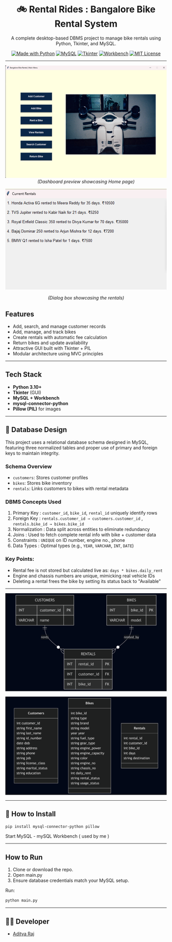 <div align="center">
  
# 🚲 Rental Rides : Bangalore Bike Rental System

A complete desktop-based DBMS project to manage bike rentals using Python, Tkinter, and MySQL.

[![Made with Python](https://img.shields.io/badge/Made%20With-Python-blue.svg?style=for-the-badge&logo=python)](https://www.python.org/)
[![MySQL](https://img.shields.io/badge/Database-MySQL-blue?style=for-the-badge&logo=mysql)](https://www.mysql.com/)
[![Tkinter](https://img.shields.io/badge/GUI-Tkinter-%232C3E50?style=for-the-badge)]()
[![Workbench](https://img.shields.io/badge/MySQL-Workbench-00758F?style=for-the-badge&logo=mysql)](https://www.mysql.com/products/workbench/)
[![MIT License](https://img.shields.io/badge/License-MIT-green?style=for-the-badge)](https://opensource.org/licenses/MIT)

---

![Home](https://github.com/aditya-raaj/Rental-Rides/blob/main/archive/main%20menu.png)
*(Dashboard preview showcasing Home page)*

![Rentals](https://github.com/aditya-raaj/Rental-Rides/blob/main/archive/currentRentals.png)

*(Dialog box showcasing the rentals)*



</div>


## Features

- Add, search, and manage customer records
- Add, manage, and track bikes
- Create rentals with automatic fee calculation
- Return bikes and update availability
- Attractive GUI built with Tkinter + PIL
- Modular architecture using MVC principles

---

## Tech Stack

- **Python 3.10+**
- **Tkinter** (GUI)
- **MySQL + Workbench**
- **mysql-connector-python**
- **Pillow (PIL)** for images

---

## 🔢 Database Design
This project uses a relational database schema designed in MySQL, featuring three normalized tables and proper use of primary and foreign keys to maintain integrity.

### Schema Overview
 - ```customers```: Stores customer profiles
 - ```bikes```: Stores bike inventory
 - ```rentals```: Links customers to bikes with rental metadata

### DBMS Concepts Used
1. Primary Key : ```customer_id```, ```bike_id```, ```rental_id``` uniquely identify rows
2. Foreign Key : ```rentals.customer_id → customers.customer_id``` , ```rentals.bike_id → bikes.bike_id```
3. Normalization : Data split across entities to eliminate redundancy
4. Joins : Used to fetch complete rental info with bike + customer data
5. Constraints : ```UNIQUE``` on ID number, engine no., phone
6. Data Types : Optimal types (e.g., ```YEAR```, ```VARCHAR```, ```INT```, ```DATE```)


### Key Points:
 - Rental fee is not stored but calculated live as: ```days * bikes.daily_rent```
 - Engine and chassis numbers are unique, mimicking real vehicle IDs
 - Deleting a rental frees the bike by setting its status back to "Available"


---
![Joins](https://github.com/aditya-raaj/Rental-Rides/blob/main/diagrams/connections.png)

![Tables](https://github.com/aditya-raaj/Rental-Rides/blob/main/diagrams/tables.png)

---


## 🔧 How to Install

```bash
pip install mysql-connector-python pillow
```

 Start MySQL - mySQL Workbench ( used by me )

 ---

## How to Run
1. Clone or download the repo.
2. Open main.py
3. Ensure database credentials match your MySQL setup.

Run:
```bash
python main.py
```

---
## 🙋‍♂️ Developer
- [Aditya Raj](https://www.linkedin.com/in/aditya-lin/)
